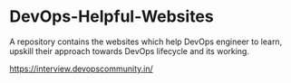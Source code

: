 # DevOps-Helpful-Websites
A repository contains the websites which help DevOps engineer to learn, upskill their approach towards DevOps lifecycle and its working.


https://interview.devopscommunity.in/
